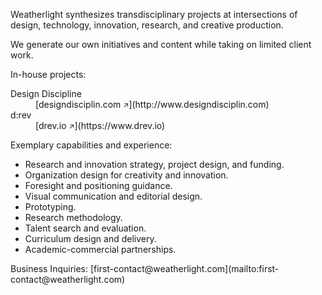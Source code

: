 <div class="container container-narrow py-5 mx-auto">

<div class="row mb-5" markdown="1">

Weatherlight synthesizes transdisciplinary projects at intersections of design, technology, innovation, research, and creative production.

We generate our own initiatives and content while taking on limited client work.

</div><!-- .row -->


<div class="row mb-3 small" markdown="1">

In-house projects:

</div><!-- .row -->

<dl class="row mb-5 small">

<dt class="col-5 lowkey">
Design Discipline
</dt>
<dd class="col-7" markdown="1">
[designdisciplin.com <small>&#x2197;&#xfe0e;</small>](http://www.designdisciplin.com)
</dd>

<dt class="col-5 lowkey">
d:rev
</dt>
<dd class="col-7" markdown="1">
[drev.io <small>&#x2197;&#xfe0e;</small>](https://www.drev.io)
</dd>

</dl>


<div class="row mb-3 small" markdown="1">

Exemplary capabilities and experience:

</div><!-- .row -->

<div class="row mb-5 small" markdown="1">

- Research and innovation strategy, project design, and funding.
- Organization design for creativity and innovation.
- Foresight and positioning guidance.
- Visual communication and editorial design.
- Prototyping.
- Research methodology.
- Talent search and evaluation.
- Curriculum design and delivery.
- Academic-commercial partnerships.

</div><!-- .row -->


<div class="row mb-5 small" markdown="1">
Business Inquiries: [first-contact@weatherlight.com](mailto:first-contact@weatherlight.com)
</div><!-- .row -->


</div><!-- .container -->
